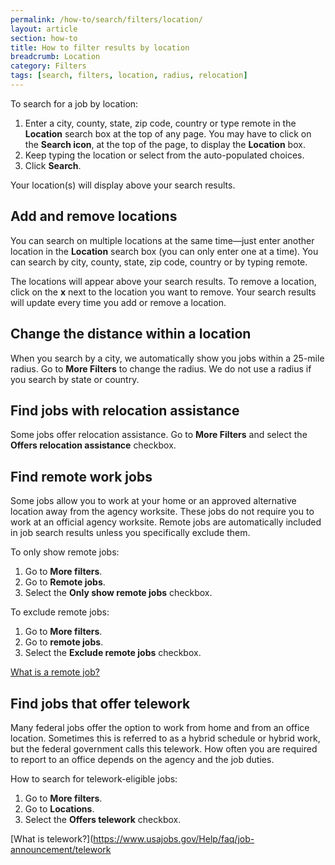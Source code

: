 ```yaml
---
permalink: /how-to/search/filters/location/
layout: article
section: how-to
title: How to filter results by location
breadcrumb: Location
category: Filters
tags: [search, filters, location, radius, relocation]
---
```


To search for a job by location:

1.	Enter a city, county, state, zip code, country or type remote in the **Location** search box at the top of any page. You may have to click on the **Search icon**, at the top of the page, to display the **Location** box.
2.	Keep typing the location or select from the auto-populated choices.
3.	Click **Search**.

Your location(s) will display above your search results.  

## Add and remove locations
You can search on multiple locations at the same time—just enter another location in the **Location** search box (you can only enter one at a time). You can search by city, county, state, zip code, country or by typing remote. 

The locations will appear above your search results. To remove a location, click on the **x** next to the location you want to remove. Your search results will update every time you add or remove a location. 

## Change the distance within a location
When you search by a city, we automatically show you jobs within a 25-mile radius. Go to **More Filters** to change the radius. We do not use a radius if you search by state or country.

## Find jobs with relocation assistance
Some jobs offer relocation assistance. Go to **More Filters** and select the **Offers relocation assistance** checkbox.

## Find remote work jobs 

Some jobs allow you to work at your home or an approved alternative location away from the agency worksite. These jobs do not require you to work at an official agency worksite. Remote jobs are automatically included in job search results unless you specifically exclude them.  

To only show remote jobs:  

1. Go to **More filters**. 
2. Go to **Remote jobs**. 
3. Select the **Only show remote jobs** checkbox. 

To exclude remote jobs:  

1. Go to **More filters**.
2. Go to **remote jobs**.
3. Select the **Exclude remote jobs** checkbox.

[What is a remote job?](https://www.usajobs.gov/Help/faq/job-announcement/remote/)

## Find jobs that offer telework

Many federal jobs offer the option to work from home and from an office location. Sometimes this is referred to as a hybrid schedule or hybrid work, but the federal government calls this telework. How often you are required to report to an office depends on the agency and the job duties.  

How to search for telework-eligible jobs:

1. Go to **More filters**.
2. Go to **Locations**.
3. Select the **Offers telework** checkbox.

[What is telework?](https://www.usajobs.gov/Help/faq/job-announcement/telework
